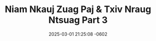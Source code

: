 ---
layout: movie-video-data
date: 2025-03-01 21:25:08 -0602
categories: movie

# Site Attributes
title: "Niam Nkauj Zuag Paj & Txiv Nraug Ntsuag Part 3"
permalink: "/movie/Niam_Nkauj_Zuag_Paj_&_Txiv_Nraug_Ntsuag_Part_3"

# Movie Attributes
synopsis: ""
producer: "Muas Lis, Ntxawg Vwj"
director: "Ntxawg Vwj, Daus Yaj"
writer: ""
video_link: "https://youtu.be/hKbG-5M__kI?si=_be_Do9utvzY79bP"
genre: "Folktale"
year: "2002"
release_type: "DVD VHS"
storage: "Center for Hmong Studies"
thumbnail: "/assets/images/movie_thumbnails/Niam Nkauj Zuag Paj & Txiv Nraug Ntsuag Part 3.jpeg"
publishing_company: "Golden Path Entertainment, AsianVideo"

# Sequels + Parts
base_movie: "Niam Nkauj Zuag Paj & Txiv Nraug Ntsuag Part 1"
total_parts: 3
sequel: ""

# Movie Cast
cast:
- name: "Ntxhoo Lauj"
- name: "Keeb Yaj"
- name: "Khais Lauj"
- name: "Tswb Yaj"
- name: "Ntxhi Vaj"
- name: "Kooj Hawj"
- name: "Sua Lis"
---